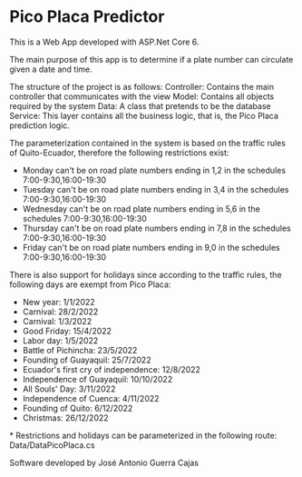 # Pico Placa Predictor

<p>This is a Web App developed with ASP.Net Core 6.</p>

<p>The main purpose of this app is to determine if a plate number can circulate given a date and time.</p>

<p>The structure of the project is as follows:
Controller: Contains the main controller that communicates with the view
Model: Contains all objects required by the system
Data: A class that pretends to be the database
Service: This layer contains all the business logic, that is, the Pico Placa prediction logic.</p>

<p>The parameterization contained in the system is based on the traffic rules of Quito-Ecuador, therefore the following restrictions exist:</p>
<ul>
    <li>Monday can't be on road plate numbers ending in 1,2 in the schedules 7:00-9:30,16:00-19:30</li>
    <li>Tuesday can't be on road plate numbers ending in 3,4 in the schedules 7:00-9:30,16:00-19:30</li>
    <li>Wednesday can't be on road plate numbers ending in 5,6 in the schedules 7:00-9:30,16:00-19:30</li>
    <li>Thursday can't be on road plate numbers ending in 7,8 in the schedules 7:00-9:30,16:00-19:30</li>
    <li>Friday can't be on road plate numbers ending in 9,0 in the schedules 7:00-9:30,16:00-19:30</li>
</ul>
    
<p>There is also support for holidays since according to the traffic rules, the following days are exempt from Pico Placa:</p>
    
<ul>
    <li>New year: 1/1/2022</li>
    <li>Carnival: 28/2/2022</li>
    <li>Carnival: 1/3/2022</li>
    <li>Good Friday: 15/4/2022</li>
    <li>Labor day: 1/5/2022</li>
    <li>Battle of Pichincha: 23/5/2022</li>
    <li>Founding of Guayaquil: 25/7/2022</li>
    <li>Ecuador's first cry of independence: 12/8/2022</li>
    <li>Independence of Guayaquil: 10/10/2022</li>
    <li>All Souls' Day: 3/11/2022</li>
    <li>Independence of Cuenca: 4/11/2022</li>
    <li>Founding of Quito: 6/12/2022</li>
    <li>Christmas: 26/12/2022</li>
</ul>

<p>* Restrictions and holidays can be parameterized in the following route: Data/DataPicoPlaca.cs</p>

<p>Software developed by José Antonio Guerra Cajas</p>
